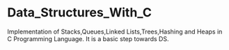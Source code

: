 # Data_Structures_With_C
Implementation of Stacks,Queues,Linked Lists,Trees,Hashing and Heaps in C Programming Language.
It is a basic step towards DS.
